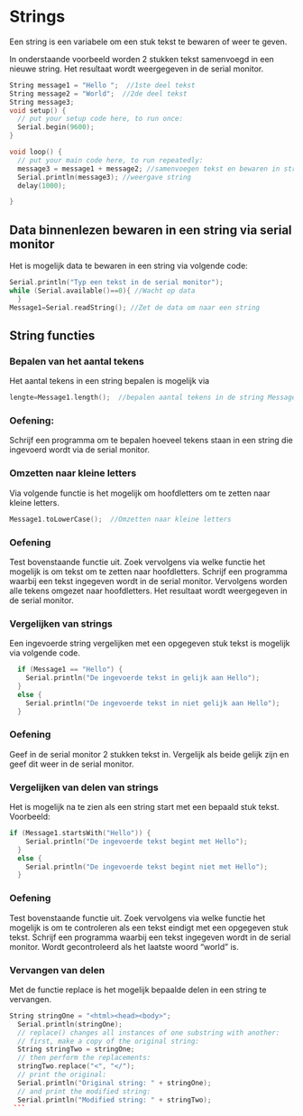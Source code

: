 # Strings

Een string is een variabele om een stuk tekst te bewaren of weer te geven.

In onderstaande voorbeeld worden 2 stukken tekst samenvoegd in een nieuwe string. Het resultaat wordt weergegeven in de serial monitor.


```cpp
String message1 = "Hello ";  //1ste deel tekst
String message2 = "World";  //2de deel tekst
String message3;
void setup() {
  // put your setup code here, to run once:
  Serial.begin(9600);
}

void loop() {
  // put your main code here, to run repeatedly:
  message3 = message1 + message2; //samenvoegen tekst en bewaren in string message3
  Serial.println(message3); //weergave string
  delay(1000);

}
```


## Data binnenlezen bewaren in een string via serial monitor

Het is mogelijk data te bewaren in een string via volgende code:

```cpp
Serial.println("Typ een tekst in de serial monitor");
while (Serial.available()==0){ //Wacht op data
  }
Message1=Serial.readString(); //Zet de data om naar een string
```

## String functies
### Bepalen van het aantal tekens

Het aantal tekens in een string bepalen is mogelijk via

```cpp
lengte=Message1.length();  //bepalen aantal tekens in de string Message1
```

### Oefening:

Schrijf een programma om te bepalen hoeveel tekens staan in een string die ingevoerd wordt via de serial monitor.


### Omzetten naar kleine letters

Via volgende functie is het mogelijk om hoofdletters om te zetten naar kleine letters.

```cpp
Message1.toLowerCase();  //Omzetten naar kleine letters
```

### Oefening

Test bovenstaande functie uit. Zoek vervolgens via welke functie het mogelijk is om tekst om te zetten naar hoofdletters. Schrijf een programma waarbij een tekst ingegeven wordt in de serial monitor. Vervolgens worden alle tekens omgezet naar hoofdletters. Het resultaat wordt weergegeven in de serial monitor. 

###	Vergelijken van strings

Een ingevoerde string vergelijken met een opgegeven stuk tekst is mogelijk via volgende code.

```cpp
  if (Message1 == "Hello") {
    Serial.println("De ingevoerde tekst in gelijk aan Hello");
  }
  else {
    Serial.println("De ingevoerde tekst in niet gelijk aan Hello");
  }
```

### Oefening

Geef in de serial monitor 2 stukken tekst in. Vergelijk als beide gelijk zijn en geef dit weer in de serial monitor.





### Vergelijken van delen van strings

Het is mogelijk na te zien als een string start met een bepaald stuk tekst. Voorbeeld:

```cpp
if (Message1.startsWith("Hello")) {
    Serial.println("De ingevoerde tekst begint met Hello");
  }
  else {
    Serial.println("De ingevoerde tekst begint niet met Hello");
  }
```

### Oefening

Test bovenstaande functie uit. Zoek vervolgens via welke functie het mogelijk is om te controleren als een tekst eindigt met een opgegeven stuk tekst. Schrijf een programma waarbij een tekst ingegeven wordt in de serial monitor. Wordt gecontroleerd als het laatste woord “world” is. 

### Vervangen van delen

Met de functie replace is het mogelijk bepaalde delen in een string te vervangen.

```cpp
String stringOne = "<html><head><body>";
  Serial.println(stringOne);
  // replace() changes all instances of one substring with another:
  // first, make a copy of the original string:
  String stringTwo = stringOne;
  // then perform the replacements:
  stringTwo.replace("<", "</");
  // print the original:
  Serial.println("Original string: " + stringOne);
  // and print the modified string:
  Serial.println("Modified string: " + stringTwo);
 ```


